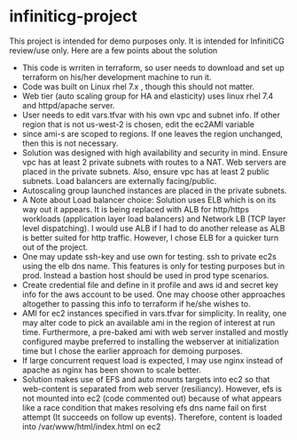 # infiniticg-project
This project is intended for demo purposes only.  It is intended for InfinitiCG review/use only. 
 Here are a few points about the solution
- This code is wrriten in terraform, so user needs to download and set up terraform on his/her development machine to run it.
- Code was built on Linux rhel 7.x , though this should not matter.
- Web tier (auto scaling group for HA and elasticity) uses linux rhel 7.4 and httpd/apache server.
- User needs to edit vars.tfvar with his own vpc and subnet info. If other region that is not us-west-2 is chosen, edit the ec2AMI variable
- since ami-s are scoped to regions.  If one leaves the region unchanged, then this is not necessary.
- Solution was designed with high availability and security in mind. Ensure vpc has at least 2 private subnets with routes to a NAT.  Web servers are placed in the private subnets. Also, ensure vpc has at least 2 public subnets. Load balancers are externally facing/public.
- Autoscaling group launched instances are placed in the private subnets.
- A Note about Load balancer choice: Solution uses ELB which is on its way out it appears.  It is being replaced with ALB for http/https workloads (application layer load balancers) and Network LB (TCP layer level dispatching). I would use ALB if I had to do another release as ALB is better suited for http traffic.  However, I chose ELB for a quicker turn out of the project.
- One may update ssh-key and use own for testing. ssh to private ec2s using the elb dns name.  This features is only for testing purposes but in prod.  Instead a bastion host should be used in prod type scenarios.
- Create credential file and define in it profile and aws id and secret key info for the aws account to be used. One may choose other approaches altogether to passing this info to terraform if he/she wishes to.
- AMI for ec2 instances specified in vars.tfvar for simplicity.  In reality, one may alter code to pick an available ami in the region of interest at run time.  Furthermore, a pre-baked ami with web server installed and mostly configured maybe preferred to installing the webserver at initialization time but I chose the earlier approach for demoing purposes.
- If large concurrent request load is expected, I may use nginx instead of apache as nginx has been shown to scale better. 
- Solution makes use of EFS and auto mounts targets into ec2 so that web-content is separated from web server (resiliancy).  However, efs is not mounted into ec2 (code commented out) because of what appears like a race condition that makes resolving efs dns name fail on first attempt (It succeeds on follow up events).  Therefore, content is loaded into /var/www/html/index.html on ec2

